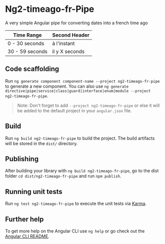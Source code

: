 # Ng2-timeago-fr-Pipe

A very simple Angular pipe for converting dates into a french time ago

| Time Range  | Second Header |
| ------------- | ------------- |
| 0 - 30 seconds | à l'instant  |
| 30 - 59 seconds  | il y X seconds  |


## Code scaffolding

Run `ng generate component component-name --project ng2-timeago-fr-pipe` to generate a new component. You can also use `ng generate directive|pipe|service|class|guard|interface|enum|module --project ng2-timeago-fr-pipe`.
> Note: Don't forget to add `--project ng2-timeago-fr-pipe` or else it will be added to the default project in your `angular.json` file. 

## Build

Run `ng build ng2-timeago-fr-pipe` to build the project. The build artifacts will be stored in the `dist/` directory.

## Publishing

After building your library with `ng build ng2-timeago-fr-pipe`, go to the dist folder `cd dist/ng2-timeago-fr-pipe` and run `npm publish`.

## Running unit tests

Run `ng test ng2-timeago-fr-pipe` to execute the unit tests via [Karma](https://karma-runner.github.io).

## Further help

To get more help on the Angular CLI use `ng help` or go check out the [Angular CLI README](https://github.com/angular/angular-cli/blob/master/README.md).
